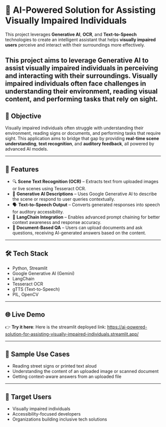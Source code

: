 # 🧠 AI-Powered Solution for Assisting Visually Impaired Individuals

This project leverages **Generative AI**, **OCR**, and **Text-to-Speech** technologies to create an intelligent assistant that helps **visually impaired users** perceive and interact with their surroundings more effectively.

This project aims to leverage Generative AI to assist visually impaired individuals in perceiving and interacting with their surroundings. Visually impaired individuals often face challenges in understanding their environment, reading visual content, and performing tasks that rely on sight.
---

## 🎯 Objective

Visually impaired individuals often struggle with understanding their environment, reading signs or documents, and performing tasks that require sight. This application aims to bridge that gap by providing **real-time scene understanding**, **text recognition**, and **auditory feedback**, all powered by advanced AI models.

---

## 🚀 Features

- 🔍 **Scene Text Recognition (OCR)** – Extracts text from uploaded images or live scenes using Tesseract OCR.  
- 🧠 **Generative AI Descriptions** – Uses Google Generative AI to describe the scene or respond to user queries contextually.  
- 🗣️ **Text-to-Speech Output** – Converts generated responses into speech for auditory accessibility.  
- 🔗 **LangChain Integration** – Enables advanced prompt chaining for better context awareness and response accuracy.  
- 📄 **Document-Based QA** – Users can upload documents and ask questions, receiving AI-generated answers based on the content.  

---

## 🛠️ Tech Stack

- Python, Streamlit  
- Google Generative AI (Gemini)  
- LangChain  
- Tesseract OCR  
- gTTS (Text-to-Speech)  
- PIL, OpenCV  

---

## 🌐 Live Demo  

👉 **Try it here**: 
Here is the streamlit deployed link: https://ai-powered-solution-for-assisting-visually-impaired-individuals.streamlit.app/

---

## 📸 Sample Use Cases

- Reading street signs or printed text aloud  
- Understanding the content of an uploaded image or scanned document  
- Getting context-aware answers from an uploaded file  

---

## 👤 Target Users

- Visually impaired individuals  
- Accessibility-focused developers  
- Organizations building inclusive tech solutions  

